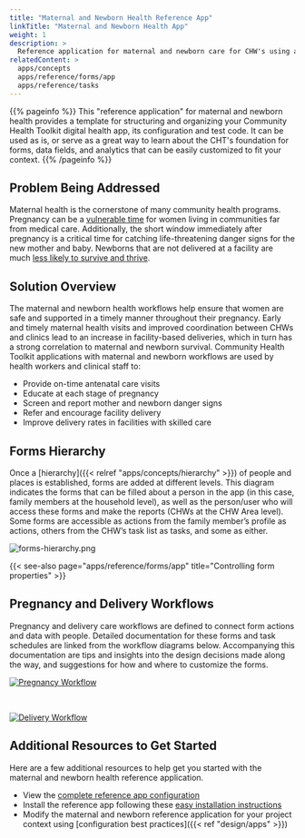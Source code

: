 ```yaml
---
title: "Maternal and Newborn Health Reference App"
linkTitle: "Maternal and Newborn Health App"
weight: 1
description: >
  Reference application for maternal and newborn care for CHW's using a mobile app
relatedContent: >
  apps/concepts
  apps/reference/forms/app
  apps/reference/tasks
---
```


{{% pageinfo %}}
This "reference application" for maternal and newborn health provides a template for structuring and organizing your Community Health Toolkit digital health app, its configuration and test code. It can be used as is, or serve as a great way to learn about the CHT's foundation for forms, data fields, and analytics that can be easily customized to fit your context.
{{% /pageinfo %}}

## Problem Being Addressed

Maternal health is the cornerstone of many community health programs. Pregnancy can be a [vulnerable time](https://www.who.int/health-topics/maternal-health) for women living in communities far from medical care. Additionally, the short window immediately after pregnancy is a critical time for catching life-threatening danger signs for the new mother and baby. Newborns that are not delivered at a facility are much [less likely to survive and thrive](https://www.who.int/health-topics/newborn-health).

## Solution Overview

The maternal and newborn health workflows help ensure that women are safe and supported in a timely manner throughout their pregnancy. Early and timely maternal health visits and improved coordination between CHWs and clinics lead to an increase in facility-based deliveries, which in turn has a strong correlation to maternal and newborn survival. Community Health Toolkit applications with maternal and newborn workflows are used by health workers and clinical staff to:

- Provide on-time antenatal care visits
- Educate at each stage of pregnancy
- Screen and report mother and newborn danger signs
- Refer and encourage facility delivery
- Improve delivery rates in facilities with skilled care

## Forms Hierarchy

Once a [hierarchy]({{< relref "apps/concepts/hierarchy" >}}) of people and places is established, forms are added at different levels. This diagram indicates the forms that can be filled about a person in the app (in this case, family members at the household level), as well as the person/user who will access these forms and make the reports (CHWs at the CHW Area level). Some forms are accessible as actions from the family member’s profile as actions, others from the CHW’s task list as tasks, and some as either. 

![forms-hierarchy.png](forms-hierarchy.png)

{{< see-also page="apps/reference/forms/app" title="Controlling form properties" >}}

## Pregnancy and Delivery Workflows

Pregnancy and delivery care workflows are defined to connect form actions and data with people. Detailed documentation for these forms and task schedules are linked from the workflow diagrams below. Accompanying this documentation are tips and insights into the design decisions made along the way, and suggestions for how and where to customize the forms.

[![Pregnancy Workflow](preview-pregnancy-workflow.png)](pregnancy-workflow.pdf)

<br /> 

[![Delivery Workflow](preview-delivery-workflow.png)](delivery-workflow.pdf)

## Additional Resources to Get Started

Here are a few additional resources to help get you started with the maternal and newborn health reference application.

- View the [complete reference app configuration](https://github.com/medic/cht-core/tree/master/config/default/)
- Install the reference app following these [easy installation instructions](apps/tutorials/local-setup)
- Modify the maternal and newborn reference application for your project context using [configuration best practices]({{< ref "design/apps" >}}) 
